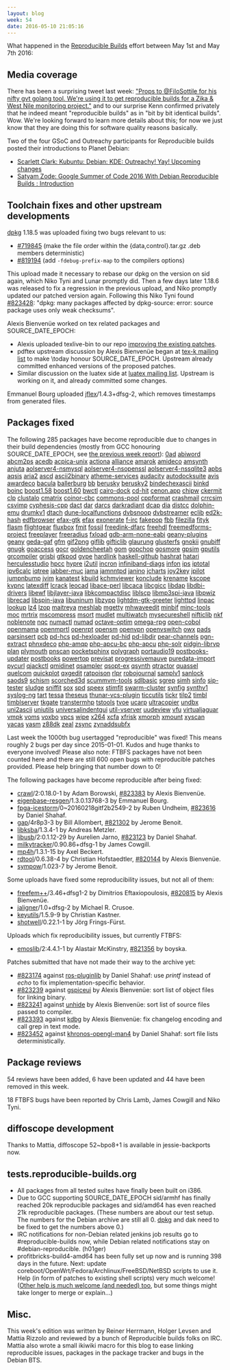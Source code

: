 ```yaml
---
layout: blog
week: 54
date: 2016-05-10 21:05:16
---
```


What happened in the [Reproducible
Builds](https://wiki.debian.org/ReproducibleBuilds) effort between May 1st and May 7th 2016:

Media coverage
--------------

There has been a surprising tweet last week: ["Props to @FiloSottile for his nifty gvt golang tool. We're using it to get reproducible builds for a Zika & West Nile monitoring project."](https://twitter.com/kennwhite/status/726785920972673024) and to our surprise Kenn confirmed privately that he indeed meant "reproducible builds" as in "bit by bit identical builds". Wow. We're looking forward to learn more details about this; for now we just know that they are doing this for software quality reasons basically.

Two of the four GSoC and Outreachy participants for Reproducible builds posted their introductions to Planet Debian:

 * [Scarlett Clark: Kubuntu: Debian: KDE: Outreachy! Yay! Upcoming changes](http://scarlettgatelyclark.com/2016/kubuntu-debian-kde-outreachy-yay-upcoming-changes/)
 * [Satyam Zode: Google Summer of Code 2016 With Debian Reproducible Builds : Introduction](https://satyamz.github.io/blog/2016/05/08/google-summer-of-code-2016-with-debian-reproducible-builds-introduction/)


Toolchain fixes and other upstream developments
-----------------------------------------------

<a href="https://tracker.debian.org/pkg/dpkg">dpkg</a> 1.18.5 was uploaded fixing two bugs relevant to us:

 * <a href="https://bugs.debian.org/719845">#719845</a> (make the file order within the  {data,control}.tar.gz .deb members deterministic)
 * <a href="https://bugs.debian.org/819194">#819194</a> (add `-fdebug-prefix-map` to the compilers options)

This upload made it necessary to rebase our dpkg on the version on sid again, which Niko Tyni and Lunar promptly did. Then a few days later 1.18.6 was released to fix a regression in the previous upload, and Niko promptly updated our patched version again. 
Following this Niko Tyni found <a href="https://bugs.debian.org/823428">#823428</a>: "dpkg: many packages affected by dpkg-source: error: source package uses only weak checksums".

Alexis Bienvenüe worked on tex related packages and SOURCE_DATE_EPOCH:

 * Alexis uploaded texlive-bin to our repo [improving the existing patches](https://anonscm.debian.org/cgit/reproducible/texlive-bin.git/log/?h=pu/reproducible_builds).
 * pdftex upstream discussion by Alexis Bienvenüe began at [tex-k mailing list](https://www.tug.org/pipermail/tex-k/2016-May/002691.html) to make \today honour SOURCE_DATE_EPOCH. Upstream already committed enhanced versions of the proposed patches.
 * Similar discussion on the luatex side at [luatex mailing list](https://mailman.ntg.nl/pipermail/dev-luatex/2016-May/005700.html). Upstream is working on it, and already committed some changes. 

Emmanuel Bourg uploaded <a href="https://tracker.debian.org/pkg/jflex">jflex</a>/1.4.3+dfsg-2, which removes timestamps from generated files.

Packages fixed
--------------


The following 285 packages have become reproducible due to changes in their
build dependencies (mostly from GCC honouring SOURCE_DATE_EPOCH, see [the previous week report](https://reproducible.alioth.debian.org/blog/posts/53/)):
[0ad](https://tracker.debian.org/0ad)
[abiword](https://tracker.debian.org/abiword)
[abcm2ps](https://tracker.debian.org/abcm2ps)
[acedb](https://tracker.debian.org/acedb)
[acpica-unix](https://tracker.debian.org/acpica-unix)
[actiona](https://tracker.debian.org/actiona)
[alliance](https://tracker.debian.org/alliance)
[amarok](https://tracker.debian.org/amarok)
[amideco](https://tracker.debian.org/amideco)
[amsynth](https://tracker.debian.org/amsynth)
[anjuta](https://tracker.debian.org/anjuta)
[aolserver4-nsmysql](https://tracker.debian.org/aolserver4-nsmysql)
[aolserver4-nsopenssl](https://tracker.debian.org/aolserver4-nsopenssl)
[aolserver4-nssqlite3](https://tracker.debian.org/aolserver4-nssqlite3)
[apbs](https://tracker.debian.org/apbs)
[aqsis](https://tracker.debian.org/aqsis)
[aria2](https://tracker.debian.org/aria2)
[ascd](https://tracker.debian.org/ascd)
[ascii2binary](https://tracker.debian.org/ascii2binary)
[atheme-services](https://tracker.debian.org/atheme-services)
[audacity](https://tracker.debian.org/audacity)
[autodocksuite](https://tracker.debian.org/autodocksuite)
[avis](https://tracker.debian.org/avis)
[awardeco](https://tracker.debian.org/awardeco)
[bacula](https://tracker.debian.org/bacula)
[ballerburg](https://tracker.debian.org/ballerburg)
[bb](https://tracker.debian.org/bb)
[berusky](https://tracker.debian.org/berusky)
[berusky2](https://tracker.debian.org/berusky2)
[bindechexascii](https://tracker.debian.org/bindechexascii)
[binkd](https://tracker.debian.org/binkd)
[boinc](https://tracker.debian.org/boinc)
[boost1.58](https://tracker.debian.org/boost1.58)
[boost1.60](https://tracker.debian.org/boost1.60)
[bwctl](https://tracker.debian.org/bwctl)
[cairo-dock](https://tracker.debian.org/cairo-dock)
[cd-hit](https://tracker.debian.org/cd-hit)
[cenon.app](https://tracker.debian.org/cenon.app)
[chipw](https://tracker.debian.org/chipw)
[ckermit](https://tracker.debian.org/ckermit)
[clp](https://tracker.debian.org/clp)
[clustalo](https://tracker.debian.org/clustalo)
[cmatrix](https://tracker.debian.org/cmatrix)
[coinor-cbc](https://tracker.debian.org/coinor-cbc)
[commons-pool](https://tracker.debian.org/commons-pool)
[cppformat](https://tracker.debian.org/cppformat)
[crashmail](https://tracker.debian.org/crashmail)
[crrcsim](https://tracker.debian.org/crrcsim)
[csvimp](https://tracker.debian.org/csvimp)
[cyphesis-cpp](https://tracker.debian.org/cyphesis-cpp)
[dact](https://tracker.debian.org/dact)
[dar](https://tracker.debian.org/dar)
[darcs](https://tracker.debian.org/darcs)
[darkradiant](https://tracker.debian.org/darkradiant)
[dcap](https://tracker.debian.org/dcap)
[dia](https://tracker.debian.org/dia)
[distcc](https://tracker.debian.org/distcc)
[dolphin-emu](https://tracker.debian.org/dolphin-emu)
[drumkv1](https://tracker.debian.org/drumkv1)
[dtach](https://tracker.debian.org/dtach)
[dune-localfunctions](https://tracker.debian.org/dune-localfunctions)
[dvbsnoop](https://tracker.debian.org/dvbsnoop)
[dvbstreamer](https://tracker.debian.org/dvbstreamer)
[eclib](https://tracker.debian.org/eclib)
[ed2k-hash](https://tracker.debian.org/ed2k-hash)
[edfbrowser](https://tracker.debian.org/edfbrowser)
[efax-gtk](https://tracker.debian.org/efax-gtk)
[efax](https://tracker.debian.org/efax)
[exonerate](https://tracker.debian.org/exonerate)
[f-irc](https://tracker.debian.org/f-irc)
[fakepop](https://tracker.debian.org/fakepop)
[fbb](https://tracker.debian.org/fbb)
[filezilla](https://tracker.debian.org/filezilla)
[fityk](https://tracker.debian.org/fityk)
[flasm](https://tracker.debian.org/flasm)
[flightgear](https://tracker.debian.org/flightgear)
[fluxbox](https://tracker.debian.org/fluxbox)
[fmit](https://tracker.debian.org/fmit)
[fossil](https://tracker.debian.org/fossil)
[freedink-dfarc](https://tracker.debian.org/freedink-dfarc)
[freehdl](https://tracker.debian.org/freehdl)
[freemedforms-project](https://tracker.debian.org/freemedforms-project)
[freeplayer](https://tracker.debian.org/freeplayer)
[freeradius](https://tracker.debian.org/freeradius)
[fxload](https://tracker.debian.org/fxload)
[gdb-arm-none-eabi](https://tracker.debian.org/gdb-arm-none-eabi)
[geany-plugins](https://tracker.debian.org/geany-plugins)
[geany](https://tracker.debian.org/geany)
[geda-gaf](https://tracker.debian.org/geda-gaf)
[gfm](https://tracker.debian.org/gfm)
[gif2png](https://tracker.debian.org/gif2png)
[giflib](https://tracker.debian.org/giflib)
[gifticlib](https://tracker.debian.org/gifticlib)
[glaurung](https://tracker.debian.org/glaurung)
[glusterfs](https://tracker.debian.org/glusterfs)
[gnokii](https://tracker.debian.org/gnokii)
[gnubiff](https://tracker.debian.org/gnubiff)
[gnugk](https://tracker.debian.org/gnugk)
[goaccess](https://tracker.debian.org/goaccess)
[gocr](https://tracker.debian.org/gocr)
[goldencheetah](https://tracker.debian.org/goldencheetah)
[gom](https://tracker.debian.org/gom)
[gopchop](https://tracker.debian.org/gopchop)
[gosmore](https://tracker.debian.org/gosmore)
[gpsim](https://tracker.debian.org/gpsim)
[gputils](https://tracker.debian.org/gputils)
[grcompiler](https://tracker.debian.org/grcompiler)
[grisbi](https://tracker.debian.org/grisbi)
[gtkpod](https://tracker.debian.org/gtkpod)
[gvpe](https://tracker.debian.org/gvpe)
[hardlink](https://tracker.debian.org/hardlink)
[haskell-github](https://tracker.debian.org/haskell-github)
[hashrat](https://tracker.debian.org/hashrat)
[hatari](https://tracker.debian.org/hatari)
[herculesstudio](https://tracker.debian.org/herculesstudio)
[hpcc](https://tracker.debian.org/hpcc)
[hypre](https://tracker.debian.org/hypre)
[i2util](https://tracker.debian.org/i2util)
[incron](https://tracker.debian.org/incron)
[infiniband-diags](https://tracker.debian.org/infiniband-diags)
[infon](https://tracker.debian.org/infon)
[ips](https://tracker.debian.org/ips)
[iptotal](https://tracker.debian.org/iptotal)
[ipv6calc](https://tracker.debian.org/ipv6calc)
[iqtree](https://tracker.debian.org/iqtree)
[jabber-muc](https://tracker.debian.org/jabber-muc)
[jama](https://tracker.debian.org/jama)
[jamnntpd](https://tracker.debian.org/jamnntpd)
[janino](https://tracker.debian.org/janino)
[jcharts](https://tracker.debian.org/jcharts)
[joy2key](https://tracker.debian.org/joy2key)
[jpilot](https://tracker.debian.org/jpilot)
[jumpnbump](https://tracker.debian.org/jumpnbump)
[jvim](https://tracker.debian.org/jvim)
[kanatest](https://tracker.debian.org/kanatest)
[kbuild](https://tracker.debian.org/kbuild)
[kchmviewer](https://tracker.debian.org/kchmviewer)
[konclude](https://tracker.debian.org/konclude)
[krename](https://tracker.debian.org/krename)
[kscope](https://tracker.debian.org/kscope)
[kvpnc](https://tracker.debian.org/kvpnc)
[latexdiff](https://tracker.debian.org/latexdiff)
[lcrack](https://tracker.debian.org/lcrack)
[leocad](https://tracker.debian.org/leocad)
[libace-perl](https://tracker.debian.org/libace-perl)
[libcaca](https://tracker.debian.org/libcaca)
[libcgicc](https://tracker.debian.org/libcgicc)
[libdap](https://tracker.debian.org/libdap)
[libdbi-drivers](https://tracker.debian.org/libdbi-drivers)
[libewf](https://tracker.debian.org/libewf)
[libjlayer-java](https://tracker.debian.org/libjlayer-java)
[libkcompactdisc](https://tracker.debian.org/libkcompactdisc)
[liblscp](https://tracker.debian.org/liblscp)
[libmp3spi-java](https://tracker.debian.org/libmp3spi-java)
[libpwiz](https://tracker.debian.org/libpwiz)
[librecad](https://tracker.debian.org/librecad)
[libspin-java](https://tracker.debian.org/libspin-java)
[libuninum](https://tracker.debian.org/libuninum)
[libzypp](https://tracker.debian.org/libzypp)
[lightdm-gtk-greeter](https://tracker.debian.org/lightdm-gtk-greeter)
[lighttpd](https://tracker.debian.org/lighttpd)
[linpac](https://tracker.debian.org/linpac)
[lookup](https://tracker.debian.org/lookup)
[lz4](https://tracker.debian.org/lz4)
[lzop](https://tracker.debian.org/lzop)
[maitreya](https://tracker.debian.org/maitreya)
[meshlab](https://tracker.debian.org/meshlab)
[mgetty](https://tracker.debian.org/mgetty)
[mhwaveedit](https://tracker.debian.org/mhwaveedit)
[minbif](https://tracker.debian.org/minbif)
[minc-tools](https://tracker.debian.org/minc-tools)
[moc](https://tracker.debian.org/moc)
[mrtrix](https://tracker.debian.org/mrtrix)
[mscompress](https://tracker.debian.org/mscompress)
[msort](https://tracker.debian.org/msort)
[mudlet](https://tracker.debian.org/mudlet)
[multiwatch](https://tracker.debian.org/multiwatch)
[mysecureshell](https://tracker.debian.org/mysecureshell)
[nifticlib](https://tracker.debian.org/nifticlib)
[nkf](https://tracker.debian.org/nkf)
[noblenote](https://tracker.debian.org/noblenote)
[nqc](https://tracker.debian.org/nqc)
[numactl](https://tracker.debian.org/numactl)
[numad](https://tracker.debian.org/numad)
[octave-optim](https://tracker.debian.org/octave-optim)
[omega-rpg](https://tracker.debian.org/omega-rpg)
[open-cobol](https://tracker.debian.org/open-cobol)
[openmama](https://tracker.debian.org/openmama)
[openmprtl](https://tracker.debian.org/openmprtl)
[openrpt](https://tracker.debian.org/openrpt)
[opensm](https://tracker.debian.org/opensm)
[openvpn](https://tracker.debian.org/openvpn)
[openvswitch](https://tracker.debian.org/openvswitch)
[owx](https://tracker.debian.org/owx)
[pads](https://tracker.debian.org/pads)
[parsinsert](https://tracker.debian.org/parsinsert)
[pcb](https://tracker.debian.org/pcb)
[pd-hcs](https://tracker.debian.org/pd-hcs)
[pd-hexloader](https://tracker.debian.org/pd-hexloader)
[pd-hid](https://tracker.debian.org/pd-hid)
[pd-libdir](https://tracker.debian.org/pd-libdir)
[pear-channels](https://tracker.debian.org/pear-channels)
[pgn-extract](https://tracker.debian.org/pgn-extract)
[phnxdeco](https://tracker.debian.org/phnxdeco)
[php-amqp](https://tracker.debian.org/php-amqp)
[php-apcu-bc](https://tracker.debian.org/php-apcu-bc)
[php-apcu](https://tracker.debian.org/php-apcu)
[php-solr](https://tracker.debian.org/php-solr)
[pidgin-librvp](https://tracker.debian.org/pidgin-librvp)
[plan](https://tracker.debian.org/plan)
[plymouth](https://tracker.debian.org/plymouth)
[pnscan](https://tracker.debian.org/pnscan)
[pocketsphinx](https://tracker.debian.org/pocketsphinx)
[polygraph](https://tracker.debian.org/polygraph)
[portaudio19](https://tracker.debian.org/portaudio19)
[postbooks-updater](https://tracker.debian.org/postbooks-updater)
[postbooks](https://tracker.debian.org/postbooks)
[powertop](https://tracker.debian.org/powertop)
[previsat](https://tracker.debian.org/previsat)
[progressivemauve](https://tracker.debian.org/progressivemauve)
[puredata-import](https://tracker.debian.org/puredata-import)
[pycurl](https://tracker.debian.org/pycurl)
[qjackctl](https://tracker.debian.org/qjackctl)
[qmidinet](https://tracker.debian.org/qmidinet)
[qsampler](https://tracker.debian.org/qsampler)
[qsopt-ex](https://tracker.debian.org/qsopt-ex)
[qsynth](https://tracker.debian.org/qsynth)
[qtractor](https://tracker.debian.org/qtractor)
[quassel](https://tracker.debian.org/quassel)
[quelcom](https://tracker.debian.org/quelcom)
[quickplot](https://tracker.debian.org/quickplot)
[qxgedit](https://tracker.debian.org/qxgedit)
[ratpoison](https://tracker.debian.org/ratpoison)
[rlpr](https://tracker.debian.org/rlpr)
[robojournal](https://tracker.debian.org/robojournal)
[samplv1](https://tracker.debian.org/samplv1)
[sanlock](https://tracker.debian.org/sanlock)
[saods9](https://tracker.debian.org/saods9)
[schism](https://tracker.debian.org/schism)
[scorched3d](https://tracker.debian.org/scorched3d)
[scummvm-tools](https://tracker.debian.org/scummvm-tools)
[sdlbasic](https://tracker.debian.org/sdlbasic)
[sgrep](https://tracker.debian.org/sgrep)
[simh](https://tracker.debian.org/simh)
[sinfo](https://tracker.debian.org/sinfo)
[sip-tester](https://tracker.debian.org/sip-tester)
[sludge](https://tracker.debian.org/sludge)
[sniffit](https://tracker.debian.org/sniffit)
[sox](https://tracker.debian.org/sox)
[spd](https://tracker.debian.org/spd)
[speex](https://tracker.debian.org/speex)
[stimfit](https://tracker.debian.org/stimfit)
[swarm-cluster](https://tracker.debian.org/swarm-cluster)
[synfig](https://tracker.debian.org/synfig)
[synthv1](https://tracker.debian.org/synthv1)
[syslog-ng](https://tracker.debian.org/syslog-ng)
[tart](https://tracker.debian.org/tart)
[tessa](https://tracker.debian.org/tessa)
[theseus](https://tracker.debian.org/theseus)
[thunar-vcs-plugin](https://tracker.debian.org/thunar-vcs-plugin)
[ticcutils](https://tracker.debian.org/ticcutils)
[tickr](https://tracker.debian.org/tickr)
[tilp2](https://tracker.debian.org/tilp2)
[timbl](https://tracker.debian.org/timbl)
[timblserver](https://tracker.debian.org/timblserver)
[tkgate](https://tracker.debian.org/tkgate)
[transtermhp](https://tracker.debian.org/transtermhp)
[tstools](https://tracker.debian.org/tstools)
[tvoe](https://tracker.debian.org/tvoe)
[ucarp](https://tracker.debian.org/ucarp)
[ultracopier](https://tracker.debian.org/ultracopier)
[undbx](https://tracker.debian.org/undbx)
[uni2ascii](https://tracker.debian.org/uni2ascii)
[uniutils](https://tracker.debian.org/uniutils)
[universalindentgui](https://tracker.debian.org/universalindentgui)
[util-vserver](https://tracker.debian.org/util-vserver)
[uudeview](https://tracker.debian.org/uudeview)
[vfu](https://tracker.debian.org/vfu)
[virtualjaguar](https://tracker.debian.org/virtualjaguar)
[vmpk](https://tracker.debian.org/vmpk)
[voms](https://tracker.debian.org/voms)
[voxbo](https://tracker.debian.org/voxbo)
[vpcs](https://tracker.debian.org/vpcs)
[wipe](https://tracker.debian.org/wipe)
[x264](https://tracker.debian.org/x264)
[xcfa](https://tracker.debian.org/xcfa)
[xfrisk](https://tracker.debian.org/xfrisk)
[xmorph](https://tracker.debian.org/xmorph)
[xmount](https://tracker.debian.org/xmount)
[xyscan](https://tracker.debian.org/xyscan)
[yacas](https://tracker.debian.org/yacas)
[yasm](https://tracker.debian.org/yasm)
[z88dk](https://tracker.debian.org/z88dk)
[zeal](https://tracker.debian.org/zeal)
[zsync](https://tracker.debian.org/zsync)
[zynaddsubfx](https://tracker.debian.org/zynaddsubfx)

Last week the 1000th bug usertagged "reproducible" was fixed! This means roughly 2 bugs per day since 2015-01-01. Kudos and huge thanks to everyone involved! Please also note: FTBFS packages have not been counted here and there are still 600 open bugs with reproducible patches provided. Please help bringing that number down to 0!

The following packages have become reproducible after being fixed:

 * <a href="https://tracker.debian.org/pkg/crawl">crawl</a>/2:0.18.0-1 by Adam Borowski, <a href="https://bugs.debian.org/823383">#823383</a> by Alexis Bienvenüe.
 * <a href="https://tracker.debian.org/pkg/eigenbase-resgen">eigenbase-resgen</a>/1.3.0.13768-3 by Emmanuel Bourg.
 * <a href="https://tracker.debian.org/pkg/fpga-icestorm">fpga-icestorm</a>/0~20160218gitf2b2549-2 by Ruben Undheim, <a href="https://bugs.debian.org/823616">#823616</a> by Daniel Shahaf.
 * <a href="https://tracker.debian.org/pkg/gap">gap</a>/4r8p3-3 by Bill Allombert, <a href="https://bugs.debian.org/821302">#821302</a> by Jerome Benoit.
 * <a href="https://tracker.debian.org/pkg/libksba">libksba</a>/1.3.4-1 by Andreas Metzler.
 * <a href="https://tracker.debian.org/pkg/libusb">libusb</a>/2:0.1.12-29 by Aurelien Jarno, <a href="https://bugs.debian.org/823123">#823123</a> by Daniel Shahaf.
 * <a href="https://tracker.debian.org/pkg/milkytracker">milkytracker</a>/0.90.86+dfsg-1 by James Cowgill.
 * <a href="https://tracker.debian.org/pkg/mp4h">mp4h</a>/1.3.1-15 by Axel Beckert.
 * <a href="https://tracker.debian.org/pkg/rdtool">rdtool</a>/0.6.38-4 by Christian Hofstaedtler, <a href="https://bugs.debian.org/820144">#820144</a> by Alexis Bienvenüe.
 * <a href="https://tracker.debian.org/pkg/sympow">sympow</a>/1.023-7 by Jerome Benoit.

Some uploads have fixed some reproducibility issues, but not all of them:

 * <a href="https://tracker.debian.org/pkg/freefem++">freefem++</a>/3.46+dfsg1-2 by Dimitrios Eftaxiopoulosis, <a href="https://bugs.debian.org/820815">#820815</a> by Alexis Bienvenüe.
 * <a href="https://tracker.debian.org/pkg/jaligner">jaligner</a>/1.0+dfsg-2 by Michael R. Crusoe.
 * <a href="https://tracker.debian.org/pkg/keyutils">keyutils</a>/1.5.9-9 by Christian Kastner.
 * <a href="https://tracker.debian.org/pkg/shotwell">shotwell</a>/0.22.1-1 by Jörg Frings-Fürst.

Uploads which fix reproducibility issues, but currently FTBFS:

 * <a href="https://tracker.debian.org/pkg/emoslib">emoslib</a>/2:4.4.1-1 by Alastair McKinstry, <a href="https://bugs.debian.org/821356">#821356</a> by boyska.

Patches submitted that have not made their way to the archive yet:

 * <a href="https://bugs.debian.org/823174">#823174</a> against <a href="https://tracker.debian.org/pkg/ros-pluginlib">ros-pluginlib</a> by Daniel Shahaf: use *printf* instead of *echo* to fix implementation-specific behavior.
 * <a href="https://bugs.debian.org/823239">#823239</a> against <a href="https://tracker.debian.org/pkg/gspiceui">gspiceui</a> by Alexis Bienvenüe: sort list of object files for linking binary.
 * <a href="https://bugs.debian.org/823241">#823241</a> against <a href="https://tracker.debian.org/pkg/unhide">unhide</a> by Alexis Bienvenüe: sort list of source files passed to compiler.
 * <a href="https://bugs.debian.org/823393">#823393</a> against <a href="https://tracker.debian.org/pkg/kdbg">kdbg</a> by Alexis Bienvenüe: fix changelog encoding and call grep in text mode.
 * <a href="https://bugs.debian.org/823452">#823452</a> against <a href="https://tracker.debian.org/pkg/khronos-opengl-man4">khronos-opengl-man4</a> by Daniel Shahaf: sort file lists deterministically.

Package reviews
---------------

54 reviews have been added, 6 have been updated and 44 have been removed in this week.

18 FTBFS bugs have been reported by Chris Lamb, James Cowgill and Niko Tyni.

diffoscope development
----------------------

Thanks to Mattia, diffoscope 52~bpo8+1 is available in jessie-backports now.

tests.reproducible-builds.org
-----------------------

 * All packages from all tested suites have finally been built on i386.
 * Due to GCC supporting SOURCE_DATE_EPOCH sid/armhf has finally reached 20k reproducible packages and sid/amd64 has even reached 21k reproducible packages. (These numbers are about our test setup. The numbers for the Debian archive are still all 0. [dpkg](https://bugs.debian.org/cgi-bin/pkgreport.cgi?src=dpkg&users=reproducible-builds@lists.alioth.debian.org&archive=both&tag=toolchain&tag=infrastructure&tag=timestamps&tag=fileordering&tag=buildpath&tag=username&tag=hostname&tag=uname&tag=randomness&tag=buildinfo&tag=cpu&tag=signatures&tag=environment&tag=umask&tag=ftbfs&tag=locale) and dak need to be fixed to get the numbers above 0.)
 * IRC notifications for non-Debian related jenkins job results go to #reproducible-builds now, while Debian related notifications stay on #debian-reproducible. (h01ger)
 * profitbricks-build4-amd64 has been fully set up now and is running 398 days in the future. Next: update coreboot/OpenWrt/Fedora/Archlinux/FreeBSD/NetBSD scripts to use it. Help (in form of patches to existing shell scripts) very much welcome! ([Other help is much welcome (and needed) too](https://jenkins.debian.net/userContent/todo.html), but some things might take longer to merge or explain…)

Misc.
-----

This week's edition was written by Reiner Herrmann, Holger Levsen and Mattia Rizzolo and reviewed by a bunch of Reproducible builds folks on IRC.
Mattia also wrote a small ikiwiki macro for this blog to ease linking reproducible issues, packages in the package tracker and bugs in the Debian BTS.
